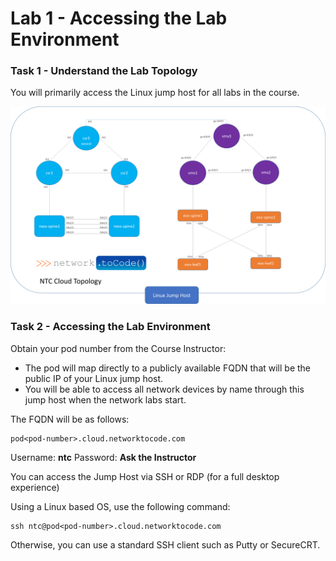 # Lab 1 - Accessing the Lab Environment

### Task 1 - Understand the Lab Topology

You will primarily access the Linux jump host for all labs in the course.

![Lab Topology](images/lab-topology.png)


### Task 2 - Accessing the Lab Environment

Obtain your pod number from the Course Instructor:

*  The pod will map directly to a publicly available FQDN that will be the public IP of your Linux jump host.
*  You will be able to access all network devices by name through this jump host when the network labs start.

The FQDN will be as follows:

```
pod<pod-number>.cloud.networktocode.com
```

Username: **ntc**
Password: **Ask the Instructor**

You can access the Jump Host via SSH or RDP (for a full desktop experience)

Using a Linux based OS, use the following command:

```
ssh ntc@pod<pod-number>.cloud.networktocode.com
```

Otherwise, you can use a standard SSH client such as Putty or SecureCRT.






